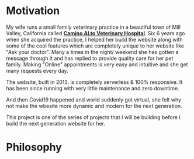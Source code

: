 # Motivation
My wife runs a small family veterinary practice in a beautiful town of Mill Valley, California called **[Camino ALto Veterinary Hospital](https://caminoaltovet.com/)**. 
Six 6 years ago when she acquired the practice, I helped her build the website along with some of the cool features which are completely unique to her website like "Ask your doctor". 
Many a times in the night/ weekend she has gotten a message through it and has replied to provide quality care for her pet family. 
Making "Online" appointments is very easy and intuitive and she get many requests every day.

The website, built in 2013, is completely serverless & 100% responsive. It has been since running with very little maintenance and zero downtime. 

And then Covid19 happened and world suddenly got virtual, she felt why not make the wbesite more dynamic and modern for the next generation.

This project is one of the series of projects that I will be building before I build the next generation website for her.

# Philosophy
